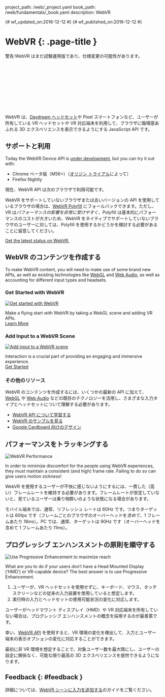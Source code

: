 project_path: /web/_project.yaml book_path: /web/fundamentals/_book.yaml description: WebVR

{# wf_updated_on:2016-12-12 #} {# wf_published_on:2016-12-12 #}

# WebVR {: .page-title }

警告:WebVR はまだ試験運用版であり、仕様変更の可能性があります。

<div class="video-wrapper">
  <iframe class="devsite-embedded-youtube-video" data-video-id="jT2mR9WzJ7Y"
          data-autohide="1" data-showinfo="0" frameborder="0" allowfullscreen>
  </iframe>
</div>

WebVR は、[Daydream ヘッドセット](https://vr.google.com/daydream/)や Pixel スマートフォンなど、ユーザーが所有している VR ヘッドセットや VR 対応端末を利用して、ブラウザに臨場感あふれる 3D エクスペリエンスを表示できるようにする JavaScript API です。

<div class="clearfix"></div>

## サポートと利用

Today the WebXR Device API is [under development](https://www.chromestatus.com/features/5680169905815552), but you can try it out with:

* Chrome ベータ版（M56+）（[オリジン トライアル](https://github.com/jpchase/OriginTrials/blob/gh-pages/developer-guide.md)によって）
* Firefox Nightly

現在、WebVR API は次のブラウザで利用可能です。

WebVR をサポートしていないブラウザまたは古いバージョンの API を使用しているブラウザの場合は、[WebVR Polyfill](https://github.com/googlevr/webvr-polyfill) にフォールバックできます。ただし、VR は*パフォーマンスの影響を非常に受けやすく*、Polyfill は基本的にパフォーマンスのコストが大きいため、WebVR をネイティブでサポートしていないブラウザのユーザーに対しては、Polyfill を使用するかどうかを検討する必要があることに留意してください。

[Get the latest status on WebVR.](./status/)

## WebVR のコンテンツを作成する

To make WebVR content, you will need to make use of some brand new APIs, as well as existing technologies like [WebGL](https://developer.mozilla.org/en-US/docs/Web/API/WebGL_API/Tutorial) and [Web Audio](https://developer.mozilla.org/en-US/docs/Web/API/Web_Audio_API), as well as accounting for different input types and headsets.

<div class="attempt-left">
  <h3>Get Started with WebVR</h3>
  <a href="./getting-started-with-webvr/">
    <img src="img/getting-started-with-webvr.jpg" alt="Get started with WebVR" />
  </a>
  <p>
    Make a flying start with WebVR by taking a WebGL scene and adding VR APIs.<br>
    <a href="./getting-started-with-webvr/">Learn More</a>
  </p>
</div>

<div class="attempt-right">
  <h3>Add Input to a WebVR Scene</h3>
  <a href="./adding-input-to-a-webvr-scene/">
    <img src="img/adding-input-to-a-webvr-scene.jpg" alt="Add input to a WebVR scene" />
  </a>
  <p>
    Interaction is a crucial part of providing an engaging and immersive experience.<br>
    <a href="./adding-input-to-a-webvr-scene/">Get Started</a>
  </p>
</div>

<div class="clearfix"></div>

### その他のリソース

WebVR のコンテンツを作成するには、いくつかの最新の API に加えて、[WebGL](https://developer.mozilla.org/en-US/docs/Web/API/WebGL_API/Tutorial) や [Web Audio](https://developer.mozilla.org/en-US/docs/Web/API/Web_Audio_API) などの既存のテクノロジーを活用し、さまざまな入力タイプとヘッドセットについて理解する必要があります。

* [WebVR API について学習する](https://developer.mozilla.org/en-US/docs/Web/API/WebVR_API)
* [WebVR のサンプルを見る](https://webvr.info/samples/)
* [Google Cardboard 向けのデザイン](https://www.google.com/design/spec-vr/designing-for-google-cardboard/a-new-dimension.html)

## パフォーマンスをトラッキングする

<img src="img/oce.png" class="attempt-right" alt="WebVR Performance" />

In order to minimize discomfort for the people using WebVR experiences, they must maintain a consistent (and high) frame rate. Failing to do so can give users motion sickness!

WebVR を使用するユーザーが不快に感じないようにするには、一貫した（高い）フレームレートを維持する必要があります。フレームレートが安定していないと、見ているユーザーは乗り物酔いのような状態になる場合があります。

モバイル端末では、通常、リフレッシュ レートは 60Hz です。つまりターゲットは 60fps です（フレームごとのブラウザのオーバーヘッドを*含めて*、1 フレームあたり 16ms）。PC では、通常、ターゲットは 90Hz です（オーバーヘッドを含めて 1 フレームあたり 11ms）。

## プログレッシブ エンハンスメントの原則を順守する

<img src="img/touch-input.png" class="attempt-right"
  alt="Use Progressive Enhancement to maximize reach" />

What are you to do if your users don’t have a Head Mounted Display (‘HMD’) or VR-capable device? The best answer is to use Progressive Enhancement.

1. ユーザーが、VR ヘッドセットを使用せずに、キーボード、マウス、タッチスクリーンなどの従来の入力装置を使用していると想定します。
2. 実行時の入力とヘッドセットの使用可能状況の変化に対応します。

ユーザーがヘッドマウント ディスプレイ（HMD）や VR 対応端末を所有していない場合は、プログレッシブ エンハンスメントの概念を採用するのが最善策です。

幸い、[WebVR API](https://developer.mozilla.org/en-US/docs/Web/API/WebVR_API) を使用すると、VR 環境の変化を検出して、入力とユーザー端末の表示オプションの変化に対応することができます。

最初に非 VR 環境を想定することで、対象ユーザー数を最大限にし、ユーザーの設定に関係なく、可能な限り最高の 3D エクスペリエンスを提供できるようになります。

## Feedback {: #feedback }

詳細については、[WebVR シーンに入力を追加する](./adding-input-to-a-webvr-scene/)のガイドをご覧ください。